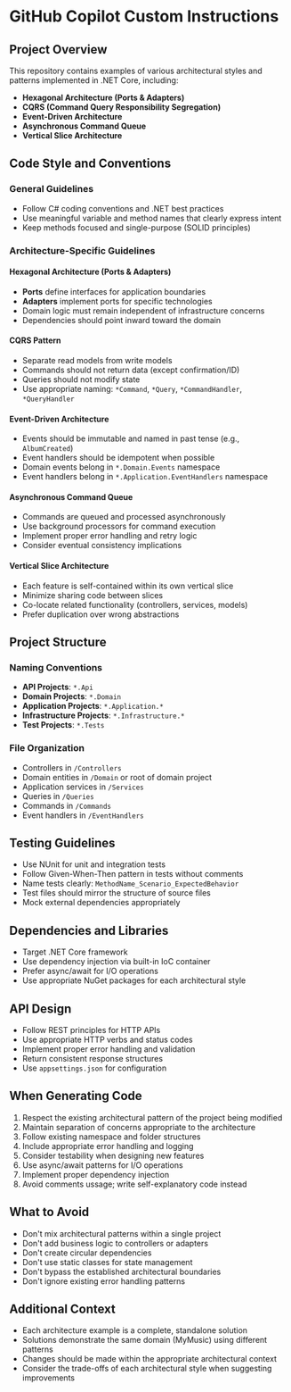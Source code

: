 # GitHub Copilot Custom Instructions

## Project Overview
This repository contains examples of various architectural styles and patterns implemented in .NET Core, including:
- **Hexagonal Architecture (Ports & Adapters)**
- **CQRS (Command Query Responsibility Segregation)**
- **Event-Driven Architecture**
- **Asynchronous Command Queue**
- **Vertical Slice Architecture**

## Code Style and Conventions

### General Guidelines
- Follow C# coding conventions and .NET best practices
- Use meaningful variable and method names that clearly express intent
- Keep methods focused and single-purpose (SOLID principles)

### Architecture-Specific Guidelines

#### Hexagonal Architecture (Ports & Adapters)
- **Ports** define interfaces for application boundaries
- **Adapters** implement ports for specific technologies
- Domain logic must remain independent of infrastructure concerns
- Dependencies should point inward toward the domain

#### CQRS Pattern
- Separate read models from write models
- Commands should not return data (except confirmation/ID)
- Queries should not modify state
- Use appropriate naming: `*Command`, `*Query`, `*CommandHandler`, `*QueryHandler`

#### Event-Driven Architecture
- Events should be immutable and named in past tense (e.g., `AlbumCreated`)
- Event handlers should be idempotent when possible
- Domain events belong in `*.Domain.Events` namespace
- Event handlers belong in `*.Application.EventHandlers` namespace

#### Asynchronous Command Queue
- Commands are queued and processed asynchronously
- Use background processors for command execution
- Implement proper error handling and retry logic
- Consider eventual consistency implications

#### Vertical Slice Architecture
- Each feature is self-contained within its own vertical slice
- Minimize sharing code between slices
- Co-locate related functionality (controllers, services, models)
- Prefer duplication over wrong abstractions

## Project Structure

### Naming Conventions
- **API Projects**: `*.Api`
- **Domain Projects**: `*.Domain`
- **Application Projects**: `*.Application.*`
- **Infrastructure Projects**: `*.Infrastructure.*`
- **Test Projects**: `*.Tests`

### File Organization
- Controllers in `/Controllers`
- Domain entities in `/Domain` or root of domain project
- Application services in `/Services`
- Queries in `/Queries`
- Commands in `/Commands`
- Event handlers in `/EventHandlers`

## Testing Guidelines
- Use NUnit for unit and integration tests
- Follow Given-When-Then pattern in tests without comments
- Name tests clearly: `MethodName_Scenario_ExpectedBehavior`
- Test files should mirror the structure of source files
- Mock external dependencies appropriately

## Dependencies and Libraries
- Target .NET Core framework
- Use dependency injection via built-in IoC container
- Prefer async/await for I/O operations
- Use appropriate NuGet packages for each architectural style

## API Design
- Follow REST principles for HTTP APIs
- Use appropriate HTTP verbs and status codes
- Implement proper error handling and validation
- Return consistent response structures
- Use `appsettings.json` for configuration

## When Generating Code
1. Respect the existing architectural pattern of the project being modified
2. Maintain separation of concerns appropriate to the architecture
3. Follow existing namespace and folder structures
4. Include appropriate error handling and logging
5. Consider testability when designing new features
6. Use async/await patterns for I/O operations
7. Implement proper dependency injection
8. Avoid comments ussage; write self-explanatory code instead

## What to Avoid
- Don't mix architectural patterns within a single project
- Don't add business logic to controllers or adapters
- Don't create circular dependencies
- Don't use static classes for state management
- Don't bypass the established architectural boundaries
- Don't ignore existing error handling patterns

## Additional Context
- Each architecture example is a complete, standalone solution
- Solutions demonstrate the same domain (MyMusic) using different patterns
- Changes should be made within the appropriate architectural context
- Consider the trade-offs of each architectural style when suggesting improvements
